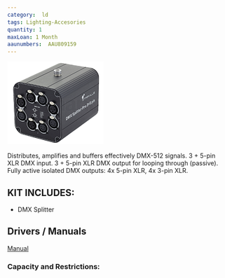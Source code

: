 ```yaml
---
category:  ld
tags: Lighting-Accesories
quantity: 1
maxLoan: 1 Month
aaunumbers:  AAU809159
---
```

![DMX Splitter](/assets/images/equip/dmxSplitter.png)

Distributes, amplifies and buffers effectively DMX-512 signals.  3 + 5-pin XLR DMX input.  3 + 5-pin XLR DMX output for looping through (passive).  Fully active isolated DMX outputs: 4x 5-pin XLR, 4x 3-pin XLR.
## KIT INCLUDES:
-  DMX Splitter

## Drivers / Manuals
[Manual](https://images.static-thomann.de/pics/atg/atgdata/document/manual/c_340223_v2_r1_en_online.pdf)



### Capacity and Restrictions:

